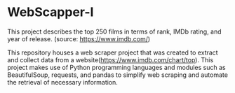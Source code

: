 # WebScapper-I
This project describes the top 250 films in terms of rank, IMDb rating, and year of release.
(source: https://www.imdb.com/)

This repository houses a web scraper project that was created to extract and collect data from a website(https://www.imdb.com/chart/top). This project makes use of Python programming languages and modules such as BeautifulSoup, requests, and pandas to simplify web scraping and automate the retrieval of necessary information.
